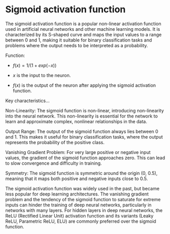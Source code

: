 # Sigmoid activation function

The sigmoid activation function is a popular non-linear activation function used in artificial neural networks and other machine learning models. It is characterized by its S-shaped curve and maps the input values to a range between 0 and 1, making it suitable for binary classification tasks and problems where the output needs to be interpreted as a probability.

Function:

* $f(x) = 1 / (1 + exp(-x))$

* $x$ is the input to the neuron.

* $f(x)$ is the output of the neuron after applying the sigmoid activation function.

Key characteristics…

Non-Linearity: The sigmoid function is non-linear, introducing non-linearity into the neural network. This non-linearity is essential for the network to learn and approximate complex, nonlinear relationships in the data.

Output Range: The output of the sigmoid function always lies between 0 and 1. This makes it useful for binary classification tasks, where the output represents the probability of the positive class.

Vanishing Gradient Problem: For very large positive or negative input values, the gradient of the sigmoid function approaches zero. This can lead to slow convergence and difficulty in training.

Symmetry: The sigmoid function is symmetric around the origin (0, 0.5), meaning that it maps both positive and negative inputs close to 0.5.

The sigmoid activation function was widely used in the past, but became less popular for deep learning architectures. The vanishing gradient problem and the tendency of the sigmoid function to saturate for extreme inputs can hinder the training of deep neural networks, particularly in networks with many layers. For hidden layers in deep neural networks, the ReLU (Rectified Linear Unit) activation function and its variants (Leaky ReLU, Parametric ReLU, ELU) are commonly preferred over the sigmoid function.